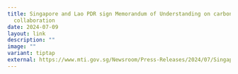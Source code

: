 ```yaml
---
title: Singapore and Lao PDR sign Memorandum of Understanding on carbon credits
  collaboration
date: 2024-07-09
layout: link
description: ""
image: ""
variant: tiptap
external: https://www.mti.gov.sg/Newsroom/Press-Releases/2024/07/Singapore-and-Lao-PDR-sign-Memorandum-of-Understanding-on-carbon-credits-collaboration
---
```

